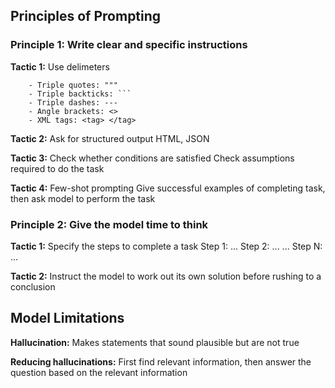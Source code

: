 ## **Principles of Prompting**

### **Principle 1: Write clear and specific instructions**

**Tactic 1:** Use delimeters

```
    - Triple quotes: """
    - Triple backticks: ```
    - Triple dashes: ---
    - Angle brackets: <>
    - XML tags: <tag> </tag>
```

**Tactic 2:** Ask for structured output
HTML, JSON

**Tactic 3:** Check whether conditions are satisfied 
Check assumptions required to do the task

**Tactic 4:** Few-shot prompting
Give successful examples of completing task, then ask model to perform the task

### **Principle 2: Give the model time to think**

**Tactic 1:** Specify the steps to complete a task
    Step 1: ...
    Step 2: ...
    ...
    Step N: ...

**Tactic 2:** Instruct the model to work out its own solution before rushing to a conclusion


## **Model Limitations**

**Hallucination:** Makes statements that sound plausible but are not true

**Reducing hallucinations:** First find relevant information, then answer the question based on the relevant information
